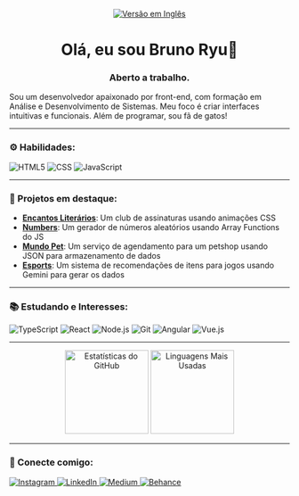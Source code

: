 <p align="center">
  <a href="https://github.com/BRyuTakahashi/BRyuTakahashi/blob/main/README-en.md">
    <img src="https://img.shields.io/badge/English-1572B6?style=for-the-badge&logo=i18next&logoColor=white" alt="Versão em Inglês">
  </a>
</p>

<div align="center">
  <h1>Olá, eu sou Bruno Ryu👋</h1>
  <h3>Aberto a trabalho.</h3>
</div>

Sou um desenvolvedor apaixonado por front-end, com formação em Análise e Desenvolvimento de Sistemas. Meu foco é criar interfaces intuitivas e funcionais. Além de programar, sou fã de gatos!


---

### ⚙️ Habilidades:
<p align="left">
  <img src="https://img.shields.io/badge/HTML5-E34F26?style=for-the-badge&logo=html5&logoColor=white" alt="HTML5">
  <img src="https://img.shields.io/badge/CSS-1572B6?style=for-the-badge&logo=css&logoColor=white" alt="CSS">
  <img src="https://img.shields.io/badge/JS ES6+-F7DF1E?style=for-the-badge&logo=javascript&logoColor=black" alt="JavaScript">
</p>


---

### 🚀 Projetos em destaque:

- **[Encantos Literários](https://github.com/BRyuTakahashi/encanto-literarios)**: Um club de assinaturas usando animações CSS
- **[Numbers](https://github.com/BRyuTakahashi/numbers)**: Um gerador de números aleatórios usando Array Functions do JS
- **[Mundo Pet](https://github.com/BRyuTakahashi/mundo-pet)**: Um serviço de agendamento para um petshop usando JSON para armazenamento de dados
- **[Esports](https://github.com/BRyuTakahashi/nlw)**: Um sistema de recomendações de itens para jogos usando Gemini para gerar os dados

---

### 📚 Estudando e Interesses:

<p align="left">
  <img src="https://img.shields.io/badge/Typescript-377CC8?style=for-the-badge&logo=typescript&logoColor=white" alt="TypeScript">
  <img src="https://img.shields.io/badge/React-61DAFB?style=for-the-badge&logo=react&logoColor=black" alt="React">
  <img src="https://img.shields.io/badge/NODE.JS-587B38?style=for-the-badge&logo=node.js&logoColor=white" alt="Node.js">
  <img src="https://img.shields.io/badge/GITHUB-E44C30?style=for-the-badge&logo=git&logoColor=white" alt="Git">
  <img src="https://img.shields.io/badge/Angular-DE002D?style=for-the-badge&logo=angular&logoColor=black" alt="Angular">
    <img src="https://img.shields.io/badge/vue.js-42B884?style=for-the-badge&logo=vue.js&logoColor=35496e" alt="Vue.js">
</p>

---


<div align="center">
  <img height="150em" src="https://github-readme-stats.vercel.app/api?username=BRyuTakahashi&show_icons=true&theme=dracula&title_color=0AFEFF&include_all_commits=true&count_private=true" alt="Estatísticas do GitHub"/>
  <img height="150em" src="https://github-readme-stats.vercel.app/api/top-langs/?username=BRyuTakahashi&layout=compact&langs_count=7&theme=dracula&title_color=0AFEFF" alt="Linguagens Mais Usadas"/>
</div>

---

### 🤝 Conecte comigo:

  <a href="https://www.instagram.com/bruno_ryu0805/" target="_blank">
    <img src="https://img.shields.io/badge/-Instagram-%23E4405F?style=for-the-badge&logo=instagram&logoColor=white" alt="Instagram">
  </a>
  <a href="https://www.linkedin.com/in/bruno-takahashi-97b0b01b8/" target="_blank">
    <img src="https://img.shields.io/badge/LinkedIn-0077B5?style=for-the-badge&logo=linkedin&logoColor=white" alt="LinkedIn">
  </a>
  <a href="https://medium.com/@brunoryu0805" target="_blank">
    <img src="https://img.shields.io/badge/Medium-F2A71B?style=for-the-badge&logo=medium&logoColor=white" alt="Medium">
  </a>
  <a href="https://www.behance.net/brunoryu1" target="_blank">
    <img src="https://img.shields.io/badge/Behance-056CF2?style=for-the-badge&logo=behance&logoColor=white" alt="Behance">
  </a>
